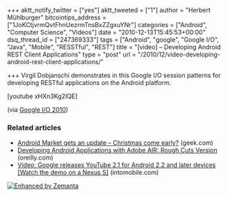 +++
aktt_notify_twitter = ["yes"]
aktt_tweeted = ["1"]
author = "Herbert Mühlburger"
bitcointips_address = ["1JoKCtjvrmQvtFhnUezrmTnsBxZZgxuYNr"]
categories = ["Android", "Computer Science", "Videos"]
date = "2010-12-13T15:45:53+00:00"
dsq_thread_id = ["247369333"]
tags = ["Android", "google", "Google I/O", "Java", "Mobile", "RESSTful", "REST"]
title = "[video] – Developing Android REST Client Applications"
type = "post"
url = "/2010/12/video-developing-android-rest-client-applications/"

+++
Virgil Dobjanschi demonstrates in this Google I/O session patterns for developing RESTful applications on the Android platform.

[youtube xHXn3Kg2IQE]

(via <a title="Google" href="http://www.google.com/events/io/2010/sessions/developing-RESTful-android-apps.html" target="_blank">Google I/O 2010</a>)

### Related articles

<ul class="zemanta-article-ul">
  <li class="zemanta-article-ul-li">
    <a href="http://www.geek.com/articles/mobile/android-market-gets-an-update-christmas-come-early-20101213/">Android Market gets an update &#8211; Christmas come early?</a> (geek.com)
  </li>
  <li class="zemanta-article-ul-li">
    <a href="http://oreilly.com/catalog/9781449394813/">Developing Android Applications with Adobe AIR: Rough Cuts Version</a> (oreilly.com)
  </li>
  <li class="zemanta-article-ul-li">
    <a href="http://www.intomobile.com/2010/12/08/youtube-2-1-android/">Video: Google releases YouTube 2.1 for Android 2.2 and later devices [Watch the demo on a Nexus S]</a> (intomobile.com)
  </li>
</ul>

<div class="zemanta-pixie">
  <a class="zemanta-pixie-a" title="Enhanced by Zemanta" href="http://www.zemanta.com/"><img class="zemanta-pixie-img" src="http://img.zemanta.com/zemified_e.png?x-id=8bb2b34f-b98f-4f7e-be5b-410670da4b49" alt="Enhanced by Zemanta" /></a><span class="zem-script more-related pretty-attribution"></span>
</div>